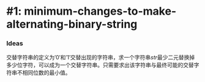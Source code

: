 # #1: minimum-changes-to-make-alternating-binary-string
### Ideas
交替字符串的定义为$'0'$和$'1'$交替出现的字符串，求一个字符串$str$最少二元替换掉多少位字符，可以成为一个交替字符串。只需要求出该字符串与最终可能的交替字符串不相同位数的最小值。